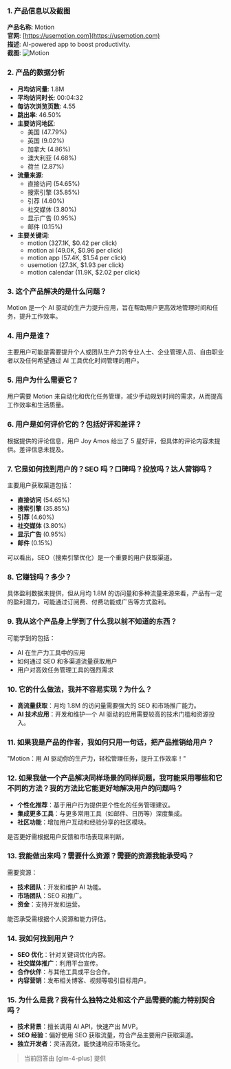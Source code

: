 ### 1. 产品信息以及截图

**产品名称**: Motion  
**官网**: [https://usemotion.com](https://usemotion.com)  
**描述**: AI-powered app to boost productivity.  
**截图**: ![Motion](https://cdn-images.toolify.ai/170349861175386108.jpg)

### 2. 产品的数据分析

- **月均访问量**: 1.8M
- **平均访问时长**: 00:04:32
- **每访次浏览页数**: 4.55
- **跳出率**: 46.50%
- **主要访问地区**: 
  - 美国 (47.79%)
  - 英国 (9.02%)
  - 加拿大 (4.86%)
  - 澳大利亚 (4.68%)
  - 荷兰 (2.87%)
- **流量来源**:
  - 直接访问 (54.65%)
  - 搜索引擎 (35.85%)
  - 引荐 (4.60%)
  - 社交媒体 (3.80%)
  - 显示广告 (0.95%)
  - 邮件 (0.15%)
- **主要关键词**:
  - motion (327.1K, $0.42 per click)
  - motion ai (49.0K, $0.96 per click)
  - motion app (57.4K, $1.54 per click)
  - usemotion (27.3K, $1.93 per click)
  - motion calendar (11.9K, $2.02 per click)

### 3. 这个产品解决的是什么问题？

Motion 是一个 AI 驱动的生产力提升应用，旨在帮助用户更高效地管理时间和任务，提升工作效率。

### 4. 用户是谁？

主要用户可能是需要提升个人或团队生产力的专业人士、企业管理人员、自由职业者以及任何希望通过 AI 工具优化时间管理的用户。

### 5. 用户为什么需要它？

用户需要 Motion 来自动化和优化任务管理，减少手动规划时间的需求，从而提高工作效率和生活质量。

### 6. 用户是如何评价它的？包括好评和差评？

根据提供的评论信息，用户 Joy Amos 给出了 5 星好评，但具体的评论内容未提供。差评信息未提及。

### 7. 它是如何找到用户的？SEO 吗？口碑吗？投放吗？达人营销吗？

主要用户获取渠道包括：
- **直接访问** (54.65%)
- **搜索引擎** (35.85%)
- **引荐** (4.60%)
- **社交媒体** (3.80%)
- **显示广告** (0.95%)
- **邮件** (0.15%)

可以看出，SEO（搜索引擎优化）是一个重要的用户获取渠道。

### 8. 它赚钱吗？多少？

具体盈利数据未提供，但从月均 1.8M 的访问量和多种流量来源来看，产品有一定的盈利潜力，可能通过订阅费、付费功能或广告等方式盈利。

### 9. 我从这个产品身上学到了什么我以前不知道的东西？

可能学到的包括：
- AI 在生产力工具中的应用
- 如何通过 SEO 和多渠道流量获取用户
- 用户对高效任务管理工具的强烈需求

### 10. 它的什么做法，我并不容易实现？为什么？

- **高流量获取**：月均 1.8M 的访问量需要强大的 SEO 和市场推广能力。
- **AI 技术应用**：开发和维护一个 AI 驱动的应用需要较高的技术门槛和资源投入。

### 11. 如果我是产品的作者，我如何只用一句话，把产品推销给用户？

"Motion：用 AI 驱动你的生产力，轻松管理任务，提升工作效率！"

### 12. 如果我做一个产品解决同样场景的同样问题，我可能采用哪些和它不同的方法？我的方法比它能更好地解决用户的问题吗？

- **个性化推荐**：基于用户行为提供更个性化的任务管理建议。
- **集成更多工具**：与更多常用工具（如邮件、日历等）深度集成。
- **社区功能**：增加用户互动和经验分享的社区模块。

是否更好需根据用户反馈和市场表现来判断。

### 13. 我能做出来吗？需要什么资源？需要的资源我能承受吗？

需要资源：
- **技术团队**：开发和维护 AI 功能。
- **市场团队**：SEO 和推广。
- **资金**：支持开发和运营。

能否承受需根据个人资源和能力评估。

### 14. 我如何找到用户？

- **SEO 优化**：针对关键词优化内容。
- **社交媒体推广**：利用平台宣传。
- **合作伙伴**：与其他工具或平台合作。
- **内容营销**：发布相关博客、视频等吸引目标用户。

### 15. 为什么是我？我有什么独特之处和这个产品需要的能力特别契合吗？

- **技术背景**：擅长调用 AI API，快速产出 MVP。
- **SEO 经验**：偏好使用 SEO 获取流量，符合产品主要用户获取渠道。
- **独立开发者**：灵活高效，能快速响应市场变化。

> 当前回答由 [glm-4-plus] 提供